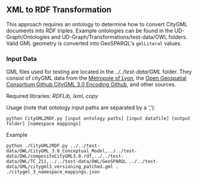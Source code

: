 ## XML to RDF Transformation
This approach requires an ontology to determine how to convert CityGML documents into RDF triples. Example ontologies can be found in the UD-Graph/Ontologies and UD-Graph/Transformations/test-data/OWL folders. Valid GML geometry is converted into GeoSPARQL's `gmlLiteral` values.

### Input Data
GML files used for testing are located in the _../../test-data/GML_ folder. They consist of cityGML data from the [Metropole of Lyon](https://data.grandlyon.com/accueil), the [Open Geospatial Consortium Github CityGML 3.0 Encoding Github](https://github.com/opengeospatial/CityGML-3.0Encodings/tree/master/CityGML/Examples), and other sources.

Required libraries: _RDFLib, lxml, copy_

Usage (note that ontology input paths are separated by a ','):
```
python CityGML2RDF.py [input ontology paths] [input datafile] [output folder] [namespace mappings]
```

Example 
```
python ./CityGML2RDF.py ../../test-data/OWL/CityGML_3.0_Conceptual_Model,../../test-data/OWL/compositeCityGML3.0.rdf,../../test-data/OWL/TC_211,../../test-data/OWL/GeoSPARQL ../../test-data/GML/citygml3_versioning_patched.gml . ./citygml_3_namespace_mappings.json
```